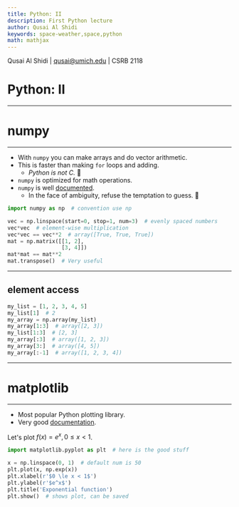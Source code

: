 ```yaml
---
title: Python: II
description: First Python lecture
author: Qusai Al Shidi
keywords: space-weather,space,python
math: mathjax
---
```


Qusai Al Shidi | qusai@umich.edu | CSRB 2118

# Python: II

----------

# numpy

----------

- With `numpy` you can make arrays and do vector arithmetic.
- This is faster than making `for` loops and adding.
    - *Python is not C.* 🐍
- `numpy` is optimized for math operations.
- `numpy` is well [documented](https://numpy.org/).
    - In the face of ambiguity, refuse the temptation to guess. 🧘
```python
import numpy as np  # convention use np

vec = np.linspace(start=0, stop=1, num=3)  # evenly spaced numbers
vec*vec  # element-wise multiplication
vec*vec == vec**2  # array([True, True, True])
mat = np.matrix([[1, 2],
                 [3, 4]])
mat*mat == mat**2
mat.transpose()  # Very useful
```

----------

## element access

```python
my_list = [1, 2, 3, 4, 5]
my_list[1]  # 2
my_array = np.array(my_list)
my_array[1:3]  # array([2, 3])
my_list[1:3]  # [2, 3]
my_array[:3]  # array([1, 2, 3])
my_array[3:]  # array([4, 5])
my_array[:-1]  # array([1, 2, 3, 4])
```

----------

# matplotlib

----------

- Most popular Python plotting library.
- Very good [documentation](https://matplotlib.org/).

Let's plot $f(x) = e^x , 0 \le x < 1$.

```python
import matplotlib.pyplot as plt  # here is the good stuff

x = np.linspace(0, 1)  # default num is 50
plt.plot(x, np.exp(x))
plt.xlabel(r'$0 \le x < 1$')
plt.ylabel(r'$e^x$')
plt.title('Exponential function')
plt.show()  # shows plot, can be saved
```
